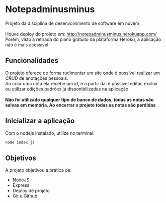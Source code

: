 # Notepadminusminus
Projeto da disciplina de desenvolvimento de software em núvem <br> <br>
Houve deploy do projeto em: http://notepadminusminus.herokuapp.com/ <br>
Porém, visto a retirada do plano gratuito da plataforma Heroku, a aplicação não é mais acessível

## Funcionalidades
O projeto oferece de forma rudimentar um site onde é possível realizar um *CRUD* de anotações pessoais. <br>
Ao criar uma nota ela recebe um *id*, e a partir daí é possível editar, excluir ou utilizar edições padrões já disponibilizadas na aplicação <br> <br>
**Não foi utilizado qualquer tipo de banco de dados, todas as notas são salvas em memória. Ao encerrar o projeto todas as notas são perdidas**

## Inicializar a aplicação
Com o nodejs instalado, utilize no terminal:
```bash
node index.js
```

## Objetivos
A projeto objetivou a pratica de:
  - NodeJS
  - Express
  - Deploy de projeto
  - Git e Github
